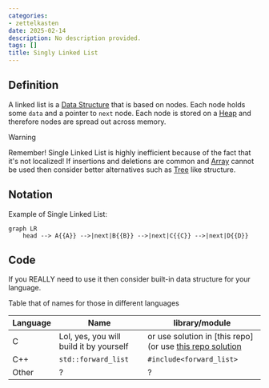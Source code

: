 ```yaml
---
categories:
- zettelkasten
date: 2025-02-14
description: No description provided.
tags: []
title: Singly Linked List
---
```


## Definition

A linked list is a [Data Structure](Data%20Structure) that is based on nodes. Each node holds some `data` and a pointer to `next` node. Each node is stored on a [Heap](Heap.md) and therefore nodes are spread out across memory. 

> [!Warning]
> Remember! Single Linked List is highly inefficient because of the fact that it's not localized! If insertions and deletions are common and [Array](Array) cannot be used then consider better alternatives such as [Tree](Tree.md) like structure.

## Notation

Example of Single Linked List:

```mermaid
graph LR
    head --> A{{A}} -->|next|B{{B}} -->|next|C{{C}} -->|next|D{{D}}
```

## Code

If you REALLY need to use it then consider built-in data structure for your language.

Table that of names for those in different languages

| Language | Name                                    | library/module                                                                                                  |
| -------- | --------------------------------------- | --------------------------------------------------------------------------------------------------------------- |
| C        | Lol, yes, you will build it by yourself | or use solution in [this repo](or use [this repo solution](https://github.com/mkirchner/linked-list-good-taste) |
| C++      | `std::forward_list`                     | `#include<forward_list>`                                                                                        |
| Other    | ?                                       | ?                                                                                                               |
